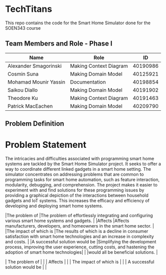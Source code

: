 # TechTitans
This repo contains the code for the Smart Home Simulator done for the SOEN343 course


## Team Members and Role - Phase I

| Name                  | Role                 | ID       |
| --------------------- | -------------------- | -------- |
| Alexander Smagorinski |Making Context Diagram| 40190986 |
| Cosmin Suna           | Making Domain Model  | 40125921 |
| Mohamad Mounir Yassin |    Documentation     | 40198854 |
| Saikou Diallo         | Making Domain Model  | 40191902 |
| Theodore Ku           |Making Context Diagram| 40191463 |
| Patrick MacEachen     | Making Domain Model  | 40209790 |


## Problem Definition
# Problem Statement
The intricacies and difficulties associated with programming smart home systems are tackled by  the Smart Home Simulator project. It seeks to offer a way to coordinate different linked gadgets in a smart home setting. The simulator concentrates on addressing problems that are common to programming tasks for smart home automation, such as feature interaction, modularity, debugging, and comprehension. The project makes it easier to experiment with and find solutions for these programming issues by providing a graphical depiction of the interactions between household gadgets and IoT systems. This increases the efficacy and efficiency of developing and deploying smart home systems.

|The problem of                 |The problem of effortlessly integrating and configuring various smart home systems and gadgets.                                         |
|Affects                        |Affects manufacturers, developers, and homeowners in the smart home sector.                                                             |
|The impact of which is         |The results of which is a decline in consumer satisfaction with smart home technologies and an increase in complexity and costs.        |
|A successful solution would be |Simplifying the development process, improving the user experience, cutting costs, and hastening the adoption of smart home technologies|
|                               |would all be beneficial solutions.                                                                                                      |

| The problem of                 |                       |
| Affects                        |                       |
| The impact of which is         |                       |
| A successful solution would be |                       |
